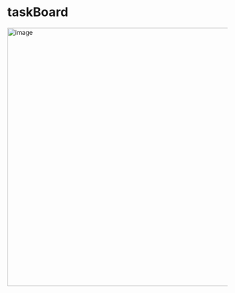 # taskBoard


<img width="849" height="591" alt="image" src="https://github.com/user-attachments/assets/87e52707-5213-472c-b7d8-b6c01d6681dd" />


